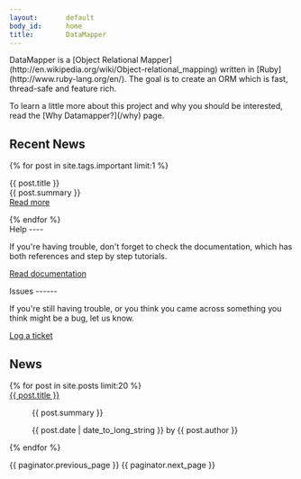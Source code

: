 ```yaml
---
layout:       default
body_id:      home
title:        DataMapper
---
```


<p class="blurb" markdown="true">DataMapper is a [Object Relational Mapper](http://en.wikipedia.org/wiki/Object-relational_mapping) written in [Ruby](http://www.ruby-lang.org/en/).
The goal is to create an ORM which is fast, thread-safe and feature rich.</p>

<p class="blurb" markdown="true">To learn a little more about this project and
why you should be interested,<br> read the [Why Datamapper?](/why) page.</p>

<h2 class="latest-release">Recent News</h2>

{% for post in site.tags.important limit:1 %}
<p class="latest-release">{{ post.title }}<br/>
  {{ post.summary }}<br/>
  <a href="{{ post.url }}" class="read_more">Read more</a>
</p>
{% endfor %}

<div id="help" markdown="true">
Help
----

If you're having trouble, don't forget to check the documentation, which has
both references and step by step tutorials.

[Read documentation](/docs)
</div>

<div id="bugs" markdown="true">
Issues
------

If you're still having trouble, or you think you came across something you think
might be a bug, let us know.

[Log a ticket](http://github.com/datamapper/dm-core/issues)
</div>

News
----

<dl>
{% for post in site.posts limit:20 %}

  <dt><a href="{{ post.url }}">{{ post.title }}</a></dt>
  <dd>
    <p>{{ post.summary }}</p>
    <p class="meta">{{ post.date | date_to_long_string }} by {{ post.author }}</p>
  </dd>

{% endfor %}
</dl> 

{{ paginator.previous_page }}
{{ paginator.next_page }}
